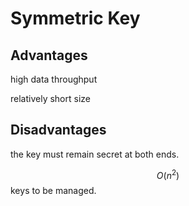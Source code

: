 # Symmetric Key

## Advantages

high data throughput

relatively short size 

## Disadvantages

the key must remain secret at both ends.

$$O(n^2)$$ keys to be managed.


